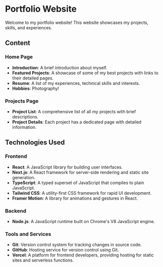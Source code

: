 # Portfolio Website

Welcome to my portfolio website! This website showcases my projects, skills, and experiences.

## Content

### Home Page
- **Introduction**: A brief introduction about myself.
- **Featured Projects**: A showcase of some of my best projects with links to their detailed pages.
- **Resume**: A list of my experiences, technical skills and interests.
- **Hobbies**: Photography!

### Projects Page
- **Project List**: A comprehensive list of all my projects with brief descriptions.
- **Project Details**: Each project has a dedicated page with detailed information.

## Technologies Used

### Frontend
- **React**: A JavaScript library for building user interfaces.
- **Next.js**: A React framework for server-side rendering and static site generation.
- **TypeScript**: A typed superset of JavaScript that compiles to plain JavaScript.
- **Tailwind CSS**: A utility-first CSS framework for rapid UI development.
- **Framer Motion**: A library for animations and gestures in React.

### Backend
- **Node.js**: A JavaScript runtime built on Chrome's V8 JavaScript engine.

### Tools and Services
- **Git**: Version control system for tracking changes in source code.
- **GitHub**: Hosting service for version control using Git.
- **Vercel**: A platform for frontend developers, providing hosting for static sites and serverless functions.
